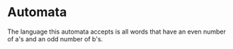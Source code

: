# Automata

The language this automata accepts is all words that have an even number of a's and an odd number of b's.
